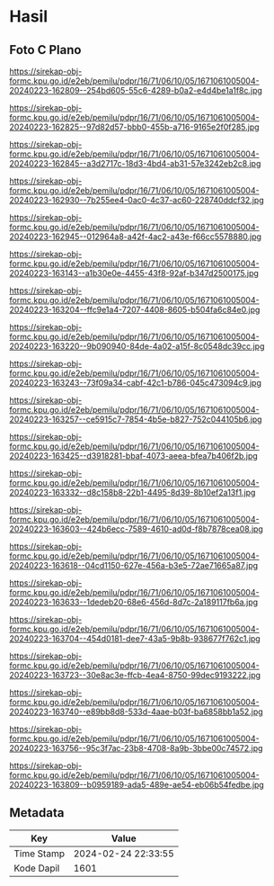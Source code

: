 # Hasil

## Foto C Plano

https://sirekap-obj-formc.kpu.go.id/e2eb/pemilu/pdpr/16/71/06/10/05/1671061005004-20240223-162809--254bd605-55c6-4289-b0a2-e4d4be1a1f8c.jpg

https://sirekap-obj-formc.kpu.go.id/e2eb/pemilu/pdpr/16/71/06/10/05/1671061005004-20240223-162825--97d82d57-bbb0-455b-a716-9165e2f0f285.jpg

https://sirekap-obj-formc.kpu.go.id/e2eb/pemilu/pdpr/16/71/06/10/05/1671061005004-20240223-162845--a3d2717c-18d3-4bd4-ab31-57e3242eb2c8.jpg

https://sirekap-obj-formc.kpu.go.id/e2eb/pemilu/pdpr/16/71/06/10/05/1671061005004-20240223-162930--7b255ee4-0ac0-4c37-ac60-228740ddcf32.jpg

https://sirekap-obj-formc.kpu.go.id/e2eb/pemilu/pdpr/16/71/06/10/05/1671061005004-20240223-162945--012964a8-a42f-4ac2-a43e-f66cc5578880.jpg

https://sirekap-obj-formc.kpu.go.id/e2eb/pemilu/pdpr/16/71/06/10/05/1671061005004-20240223-163143--a1b30e0e-4455-43f8-92af-b347d2500175.jpg

https://sirekap-obj-formc.kpu.go.id/e2eb/pemilu/pdpr/16/71/06/10/05/1671061005004-20240223-163204--ffc9e1a4-7207-4408-8605-b504fa6c84e0.jpg

https://sirekap-obj-formc.kpu.go.id/e2eb/pemilu/pdpr/16/71/06/10/05/1671061005004-20240223-163220--9b090940-84de-4a02-a15f-8c0548dc39cc.jpg

https://sirekap-obj-formc.kpu.go.id/e2eb/pemilu/pdpr/16/71/06/10/05/1671061005004-20240223-163243--73f09a34-cabf-42c1-b786-045c473094c9.jpg

https://sirekap-obj-formc.kpu.go.id/e2eb/pemilu/pdpr/16/71/06/10/05/1671061005004-20240223-163257--ce5915c7-7854-4b5e-b827-752c044105b6.jpg

https://sirekap-obj-formc.kpu.go.id/e2eb/pemilu/pdpr/16/71/06/10/05/1671061005004-20240223-163425--d3918281-bbaf-4073-aeea-bfea7b406f2b.jpg

https://sirekap-obj-formc.kpu.go.id/e2eb/pemilu/pdpr/16/71/06/10/05/1671061005004-20240223-163332--d8c158b8-22b1-4495-8d39-8b10ef2a13f1.jpg

https://sirekap-obj-formc.kpu.go.id/e2eb/pemilu/pdpr/16/71/06/10/05/1671061005004-20240223-163603--424b6ecc-7589-4610-ad0d-f8b7878cea08.jpg

https://sirekap-obj-formc.kpu.go.id/e2eb/pemilu/pdpr/16/71/06/10/05/1671061005004-20240223-163618--04cd1150-627e-456a-b3e5-72ae71665a87.jpg

https://sirekap-obj-formc.kpu.go.id/e2eb/pemilu/pdpr/16/71/06/10/05/1671061005004-20240223-163633--1dedeb20-68e6-456d-8d7c-2a189117fb6a.jpg

https://sirekap-obj-formc.kpu.go.id/e2eb/pemilu/pdpr/16/71/06/10/05/1671061005004-20240223-163704--454d0181-dee7-43a5-9b8b-938677f762c1.jpg

https://sirekap-obj-formc.kpu.go.id/e2eb/pemilu/pdpr/16/71/06/10/05/1671061005004-20240223-163723--30e8ac3e-ffcb-4ea4-8750-99dec9193222.jpg

https://sirekap-obj-formc.kpu.go.id/e2eb/pemilu/pdpr/16/71/06/10/05/1671061005004-20240223-163740--e89bb8d8-533d-4aae-b03f-ba6858bb1a52.jpg

https://sirekap-obj-formc.kpu.go.id/e2eb/pemilu/pdpr/16/71/06/10/05/1671061005004-20240223-163756--95c3f7ac-23b8-4708-8a9b-3bbe00c74572.jpg

https://sirekap-obj-formc.kpu.go.id/e2eb/pemilu/pdpr/16/71/06/10/05/1671061005004-20240223-163809--b0959189-ada5-489e-ae54-eb06b54fedbe.jpg


## Metadata

| Key        | Value               |
| ---------- | ------------------- |
| Time Stamp | 2024-02-24 22:33:55 |
| Kode Dapil | 1601                |



